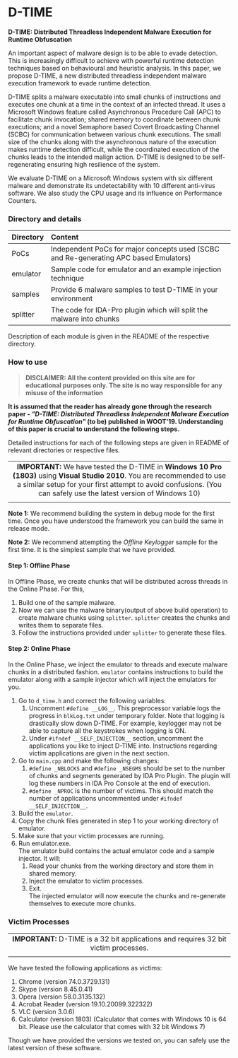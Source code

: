 # D-TIME
__D-TIME: Distributed Threadless Independent Malware Execution for Runtime Obfuscation__

An important aspect of malware design is to be able to evade detection. This is increasingly difficult to achieve with powerful runtime detection techniques based on behavioural and heuristic analysis. In this paper, we propose D-TIME, a new distributed threadless independent malware execution framework to evade runtime detection.

D-TIME splits a malware executable into small chunks of instructions and executes one chunk at a time in the context of an infected thread. It uses a Microsoft Windows feature called Asynchronous Procedure Call (APC) to facilitate chunk invocation; shared memory to coordinate between chunk executions; and a novel Semaphore based Covert Broadcasting Channel (SCBC) for communication between various chunk executions. The small size of the chunks along with the asynchronous nature of the execution makes runtime detection difficult, while the coordinated execution of the chunks leads to the intended malign action. D-TIME is designed to be self-regenerating ensuring high resilience of the system.

We evaluate D-TIME on a Microsoft Windows system with six different malware and demonstrate its undetectability with 10 different anti-virus software. We also study the CPU usage and its influence on Performance Counters.


### Directory and details

| Directory  |    Content                                                                                     |
|------------|:-----------------------------------------------------------------------------------------------|
| PoCs       | Independent PoCs for major concepts used (SCBC and Re-generating APC based Emulators)          |
| emulator   | Sample code for emulator and an example injection technique                                    |
| samples    | Provide 6 malware samples to test D-TIME in your environment                                   |
| splitter   | The code for IDA-Pro plugin which will split the malware into chunks                           |

Description of each module is given in the README of the respective directory.


### How to use

> **DISCLAIMER: All the content provided on this site are for educational purposes only. The site is no way responsible for any misuse of the information**

__It is assumed that the reader has already gone through the research paper - _"D-TIME: Distributed Threadless Independent Malware Execution for Runtime Obfuscation"_  (to be) published in WOOT'19. Understanding of this paper is crucial to understand the following steps.__

Detailed instructions for each of the following steps are given in README of relevant directories or respective files. 

| |
|:-:|
| __IMPORTANT:__ We have tested the D-TIME in __Windows 10 Pro (1803)__ using __Visual Studio 2010__. You are recommended to use a similar setup for your first attempt to avoid confusions. (You can safely use the latest version of Windows 10) |
| |

__Note 1:__ We recommend building the system in debug  mode for the first time. Once you have understood the framework you can build the same in release mode.

__Note 2:__ We recommend attempting the _Offline Keylogger_ sample for the first time. It is the simplest sample that we have provided.


#### Step 1: Offline Phase  
In Offline Phase, we create chunks that will be distributed across threads in the Online Phase. For this,
   1. Build one of the sample malware.
   1. Now we can use the malware binary(output of above build operation) to create malware chunks using `splitter`.
      `splitter` creates the chunks and writes them to separate files.
   1. Follow the instructions provided under `splitter` to generate these files.
      
#### Step 2: Online Phase
In the Online Phase, we inject the emulator to threads and execute malware chunks in a distributed fashion. `emulator` contains instructions to build the emulator along with a sample injector which will inject the emulators for you.
   1. Go to `d_time.h` and correct the following variables:
       1. Uncomment `#define __LOG__`. This preprocessor variable logs the progress in `blkLog.txt` under temporary folder.
       Note that logging is drastically slow down D-TIME. For example, keylogger may not be able to capture all the keystrokes when logging is ON.
       1. Under `#ifndef __SELF_INJECTION__` section, uncomment the applications you like to inject D-TIME into. Instructions regarding victim applications are given in the next section.
   1. Go to `main.cpp` and make the following changes:
       1. `#define _NBLOCKS` and `#define _NSEGMS` should be set to the number of chunks and segments generated by IDA Pro Plugin. The plugin will log these numbers in IDA Pro Console at the end of execution.
       1.  `#define _NPROC` is the number of victims. This should match the number of applications uncommented under `#ifndef __SELF_INJECTION__`.
   1. Build the `emulator`.
   2. Copy the chunk files generated in step 1 to your working directory of emulator.
   1. Make sure that your victim processes are running.
   3. Run emulator.exe.  
   The emulator build contains the  actual emulator code and a sample injector. It will:
       1. Read your chunks from the working directory and store them in shared memory.
       2. Inject the emulator to victim processes.
       3. Exit.  
       The injected emulator will now execute the chunks and re-generate themselves to execute more chunks.

### Victim Processes
| |
|:-:|
| __IMPORTANT:__ D-TIME is a 32 bit applications and requires 32 bit victim processes. |
| |

We have tested the following applications as victims:

1. Chrome (version 74.0.3729.131)
1. Skype (version 8.45.0.41)
1. Opera (version
58.0.3135.132)
1. Acrobat Reader (version 19.10.20099.322322)
1. VLC (version 3.0.6)
1. Calculator (version 1803) (Calculator that comes with Windows 10 is 64 bit. Please use the calculator that comes with 32 bit Windows 7)

Though we have provided the versions we tested on, you can safely use the latest version of these software.
